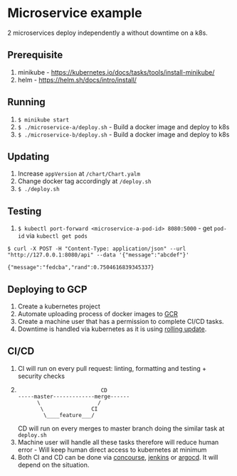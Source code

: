 # Microservice example
2 microservices deploy independently a without downtime on a k8s.

## Prerequisite
1. minikube - https://kubernetes.io/docs/tasks/tools/install-minikube/
1. helm - https://helm.sh/docs/intro/install/

## Running
1. `$ minikube start`
1. `$ ./microservice-a/deploy.sh` - Build a docker image and deploy to k8s
1. `$ ./microservice-b/deploy.sh` - Build a docker image and deploy to k8s

## Updating
1. Increase `appVersion` at `/chart/Chart.yalm`
1. Change docker tag accordingly at `/deploy.sh`
1. `$ ./deploy.sh`

## Testing
1. `$ kubectl port-forward <microservice-a-pod-id> 8080:5000` - get `pod-id` via `kubectl get pods`

```
$ curl -X POST -H "Content-Type: application/json" --url "http://127.0.0.1:8080/api" --data '{"message":"abcdef"}'

{"message":"fedcba","rand":0.7504616839345337}
```

## Deploying to GCP
1. Create a kubernetes project
1. Automate uploading process of docker images to [GCR](https://cloud.google.com/container-registry)
1. Create a machine user that has a permission to complete CI/CD tasks.
1. Downtime is handled via kubernetes as it is using [rolling update](https://kubernetes.io/docs/tutorials/kubernetes-basics/update/update-intro/).

## CI/CD
1. CI will run on every pull request: linting, formatting and testing + security checks
1. ```
                             CD
   -----master-------------merge------
         \                  /
          \               CI
           \____feature___/
   ```
   CD will run on every merges to master branch doing the similar task at `deploy.sh`
1. Machine user will handle all these tasks therefore will reduce human error - Will keep human direct access to kubernetes at minimum
1. Both CI and CD can be done via [concourse](https://concourse-ci.org/), [jenkins](https://jenkins.io/) or [argocd](https://argoproj.github.io/argo-cd/). It will depend on the situation.
